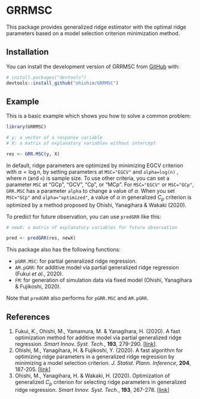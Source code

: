 
<!-- README.md is generated from README.Rmd. Please edit that file -->

# GRRMSC

<!-- badges: start -->
<!-- badges: end -->

This package provides generalized ridge estimator with the optimal ridge
parameters based on a model selection criterion minimization method.

## Installation

You can install the development version of GRRMSC from
[GitHub](https://github.com/) with:

``` r
# install.packages("devtools")
devtools::install_github("ohishim/GRRMSC")
```

## Example

This is a basic example which shows you how to solve a common problem:

``` r
library(GRRMSC)

# y: a vector of a response variable
# X: a matrix of explanatory variables without intercept

res <- GRR.MSC(y, X)
```

In default, ridge parameters are optimized by minimizing EGCV criterion
with *α* = log *n*, by setting parameters at `MSC="EGCV"` and
`alpha=log(n)` , where *n* (and `n`) is sample size. To use other
criteria, you can set a parameter `MSC` at “GCp”, “GCV”, “Cp”, or “MCp”.
For `MSC="EGCV"` or `MSC="GCp"`, `GRR.MSC` has a parameter `alpha` to
change a value of *α*. When you set `MSC="GCp"` and `alpha="optimized"`,
a value of *α* in generalized *C*<sub>*p*</sub> criterion is optimized
by a method proposed by Ohishi, Yanagihara & Wakaki (2020).

To predict for future observation, you can use `predGRR` like this:

``` r
# newX: a matrix of explanatory variables for future observation

pred <- predGRR(res, newX)
```

This package also has the following functions:

-   `pGRR.MSC`: for partial generalized ridge regression.  
-   `AM.pGRR`: for additive model via partial generalized ridge
    regression (Fukui <i>et al</i>., 2020).  
-   `FM`: for generation of simulation data via fixed model (Ohishi,
    Yanagihara & Fujikoshi, 2020).

Note that `predGRR` also performs for `pGRR.MSC` and `AM.pGRR`.

## References

1.  Fukui, K., Ohishi, M., Yamamura, M. & Yanagihara, H. (2020). A fast
    optimization method for additive model via partial generalized ridge
    regression. <i>Smart Innov. Syst. Tech.</i>, <b>193</b>, 279-290.
    \[[link](https://doi.org/10.1007/978-981-15-5925-9_24)\].  
2.  Ohishi, M., Yanagihara, H. & Fujikoshi, Y. (2020). A fast algorithm
    for optimizing ridge parameters in a generalized ridge regression by
    minimizing a model selection criterion. <i>J. Statist. Plann.
    Inference</i>, <b>204</b>, 187-205.
    \[[link](https://doi.org/10.1016/j.jspi.2019.04.010)\]  
3.  Ohishi, M., Yanagihara, H. & Wakaki, H. (2020). Optimization of
    generalized *C*<sub>*p*</sub> criterion for selecting ridge
    parameters in generalized ridge regression. <i>Smart Innov. Syst.
    Tech.</i>, <b>193</b>, 267-278.
    \[[link](https://doi.org/10.1007/978-981-15-5925-9_23)\]
